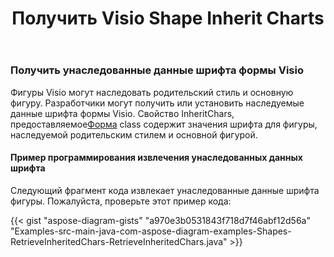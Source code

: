 ﻿---
title: Получить Visio Shape Inherit Charts
type: docs
weight: 101
url: /ru/java/get-visio-shape-inherit-chars/
description: В этом разделе объясняется, как получить стиль шрифта фигуры visio, унаследованный от его родительского стиля, и мастер с Aspose.Diagram.
---
### **Получить унаследованные данные шрифта формы Visio**
 Фигуры Visio могут наследовать родительский стиль и основную фигуру. Разработчики могут получить или установить наследуемые данные шрифта формы Visio. Свойство InheritChars, предоставляемое[Форма](https://reference.aspose.com/diagram/java/com.aspose.diagram/shape) class содержит значения шрифта для фигуры, наследуемой родительским стилем и основной фигурой.
#### **Пример программирования извлечения унаследованных данных шрифта**
Следующий фрагмент кода извлекает унаследованные данные шрифта фигуры. Пожалуйста, проверьте этот пример кода:

{{< gist "aspose-diagram-gists" "a970e3b0531843f718d7f46abf12d56a" "Examples-src-main-java-com-aspose-diagram-examples-Shapes-RetrieveInheritedChars-RetrieveInheritedChars.java" >}}



